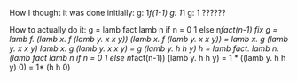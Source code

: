 How I thought it was done initially:
g: 1*f(1-1)
g: 1*1
g: 1 ??????

How to actually do it:
g = lamb fact lamb n if n = 0 1 else n*fact(n-1)
fix g = lamb f. (lamb x. f (lamb y. x x y)) (lamb x. f (lamb y. x x y))
      = lamb x. g (lamb y. x x y)   lamb x. g (lamb y. x x y)
      = g (lamb y. h h y) h
      = lamb fact. lamb n. (lamb fact lamb n if n = 0 1 else n*fact(n-1))  (lamb y. h h y)
      = 1 * ((lamb y. h h y) 0)
      = 1* (h h 0)